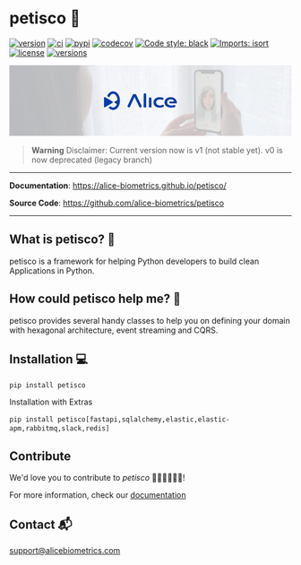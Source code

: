 # petisco 🍪  

[![version](https://img.shields.io/github/release/alice-biometrics/petisco/all.svg)](https://github.com/alice-biometrics/petisco/releases) 
[![ci](https://github.com/alice-biometrics/petisco/workflows/ci/badge.svg)](https://github.com/alice-biometrics/petisco/actions) 
[![pypi](https://img.shields.io/pypi/dm/petisco)](https://pypi.org/project/petisco/) 
[![codecov](https://codecov.io/gh/alice-biometrics/petisco/branch/main/graph/badge.svg?token=YHXAYKX0VO)](https://codecov.io/gh/alice-biometrics/petisco)
[![Code style: black](https://img.shields.io/badge/code%20style-black-000000.svg)](https://github.com/psf/black)
[![Imports: isort](https://img.shields.io/badge/%20imports-isort-%231674b1?style=flat&labelColor=ef8336)](https://pycqa.github.io/isort/)
[![license](https://img.shields.io/github/license/alice-biometrics/petisco.svg)](https://github.com/alice-biometrics/petisco/blob/main/LICENSE)
[![versions](https://img.shields.io/pypi/pyversions/petisco.svg)](https://github.com/alice-biometrics/petisco)

<img src="https://github.com/alice-biometrics/custom-emojis/blob/master/images/alice_header.png?raw=true" width=auto>

> **Warning**
> Disclaimer:
> Current version now is v1 (not stable yet). 
> v0 is now deprecated (legacy branch)

---

**Documentation**: <a href="https://alice-biometrics.github.io/petisco/" target="_blank">https://alice-biometrics.github.io/petisco/</a>

**Source Code**: <a href="https://github.com/alice-biometrics/petisco" target="_blank">https://github.com/alice-biometrics/petisco</a>

---

## What is petisco? 🍪

petisco is a framework for helping Python developers to build clean Applications in Python.

## How could petisco help me? 🍪

petisco provides several handy classes to help you on defining your domain with hexagonal architecture, event streaming and CQRS.


## Installation 💻

```console
pip install petisco
```

Installation with Extras 

```console
pip install petisco[fastapi,sqlalchemy,elastic,elastic-apm,rabbitmq,slack,redis]
```

## Contribute 

We'd love you to contribute to *petisco* 🥳🥳🥳🥳🥳🥳️️!

For more information, check our [documentation](https://alice-biometrics.github.io/petisco/contributing/)

## Contact 📬

support@alicebiometrics.com
